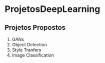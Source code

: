 # ProjetosDeepLearning

## Projetos Propostos

1. GANs
2. Object Detection
3. Style Tranfers
4. Image Classification


